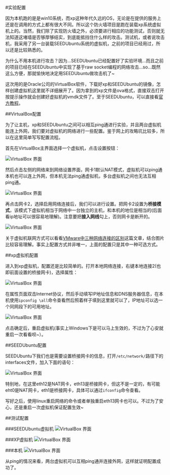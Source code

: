 #实验配置

因为本机跑的是是win10系统，而xp这种年代久远的OS，无论是在提供的服务上还是在调用的方式上都有很大不同。所以这个防火墙项目是跑在装载xp系统虚拟机上的。当然，我们除了实现防火墙之外，必须要进行相应的功能测试，否则就无法知道这堵墙是否够厚够结实，到底能抵挡住什么样的攻击。测试机，或者说攻击机，我采用了另一台装载SEEDUbuntu系统的虚拟机，之前的项目已经用过，所以还是比较熟悉的。

为什么不用本机进行攻击？因为...SEEDUbuntu已经配置好了实验环境...而且之前的项目已经在SEEDUbuntu中实现了基于raw socket编程的网络攻击...so...既然这么方便，那就愉快地决定用SEEDUbuntu做攻击机了~

这次用的是Oracle公司的VirtualBox软件，下载好xp和SEEDUbuntu的镜像，怎样创建虚拟机这里就不详细展开了。因为拿到的xp文件是ova格式，直接双击打开按提示操作就会创建好虚拟机的vmdk文件了。至于SEEDUbuntu，可以直接看[官方教程](http://www.cis.syr.edu/~wedu/seed/Documentation/VirtualBox/UseVirtualBox.pdf)。

##VirtualBox配置

为了让主机，xp和SEEDUbuntu之间可以相互ping通进行实验，并且两台虚拟机能连上外网，我们要对虚拟机的网络进行一些配置。鉴于网上的攻略坑比较多，所以在这里简单写写配置流程。

首先在VirtualBox主界面选择一个虚拟机，点击设置按钮：

![VirtualBox 界面](https://raw.githubusercontent.com/familyld/Simple_Firewall_Based_on_Packet_Filtering/master/graph/config1.png)

然后点击左侧的网络来到网络设置界面，网卡1默认NAT模式，虚拟机可以ping通本机也可以连上外网，但本机无法ping通虚拟机，多台虚拟机之间也无法互相ping通。

![VirtualBox 界面](https://raw.githubusercontent.com/familyld/Simple_Firewall_Based_on_Packet_Filtering/master/graph/config2.png)

再点击网卡2，选择启用网络连接后，我们可以进行设置。把网卡2设置为**桥接模式**，该模式下虚拟机相当于网络中一台独立的主机，和本机的地位是相当的(后面看ip地址可以很容易地理解)。注意要把**接入网线**勾上，否则网卡是断开的。

![VirtualBox 界面](https://raw.githubusercontent.com/familyld/Simple_Firewall_Based_on_Packet_Filtering/master/graph/config3.png)

关于虚拟机联网方式可以看看[VMware中三种网络连接的区别](http://www.cnblogs.com/rainman/archive/2013/05/06/3063925.html)这篇文章，结合图片比较容易理解。事实上配置方式并非唯一，上面的配置只是其中一种可选方式。

##xp虚拟机配置

进入到xp虚拟机，配置还是比较简单的。打开本地网络连接，右键本地连接2(也即前面设置的桥接网卡)，选择属性：

![VirtualBox 界面](https://raw.githubusercontent.com/familyld/Simple_Firewall_Based_on_Packet_Filtering/master/graph/config4.png)

在属性页面双击Internet协议，然后手动填写IP地址信息和DNS服务器信息，在本机使用`ipconfig \all`命令查看然后照着样子填到这里就可以了，IP地址可以选一个同网段下的可用地址。

![VirtualBox 界面](https://raw.githubusercontent.com/familyld/Simple_Firewall_Based_on_Packet_Filtering/master/graph/config5.png)

点击确定后，重启虚拟机(事实上Windows下是可以马上生效的，不过为了心安就重启一次看看呗~）。

##SEEDUbuntu配置

SEEDUbuntu下我们也是需要设置桥接网卡的信息，打开`/etc/network/`路径下的interfaces文件，加入下面的语句：

![VirtualBox 界面](https://raw.githubusercontent.com/familyld/Simple_Firewall_Based_on_Packet_Filtering/master/graph/config6.png)

特别地，在这里eth12是NAT网卡，eth13是桥接网卡，但这不是一定的，有可能eht0是NAT网卡，eth1是桥接网卡，具体可以通过`ifconfig`命令查看。

写好之后，使用linux重启网络的命令或者单独重启eth13网卡也可以。不过为了安心，还是重启一次虚拟机保证配置生效~

##测试配置

###SEEDUbuntu虚拟机
![VirtualBox 界面](https://raw.githubusercontent.com/familyld/Simple_Firewall_Based_on_Packet_Filtering/master/graph/config7.png)

###XP虚拟机
![VirtualBox 界面](https://raw.githubusercontent.com/familyld/Simple_Firewall_Based_on_Packet_Filtering/master/graph/config8.png)

###本机
![VirtualBox 界面](https://raw.githubusercontent.com/familyld/Simple_Firewall_Based_on_Packet_Filtering/master/graph/config9.png)

从ping的情况来看，两台虚拟机可以互相ping通并连接外网，这样就证明配置成功了。
